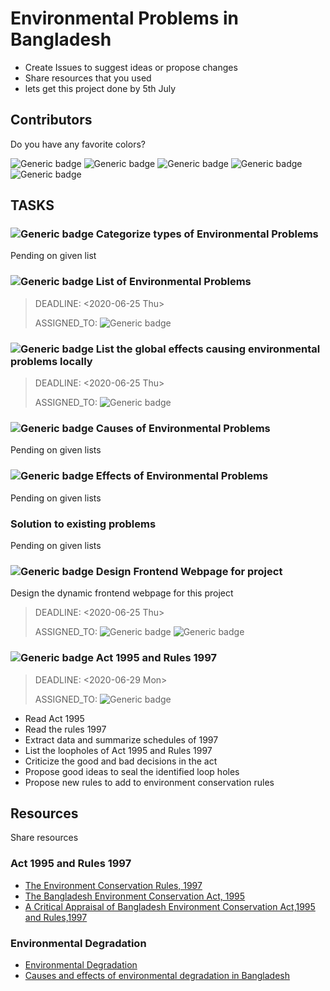﻿# Environmental Problems in Bangladesh

- Create Issues to suggest ideas or propose changes
- Share resources that you used
- lets get this project done by 5th July

  
## Contributors
Do you have any favorite colors? 

![Generic badge](https://img.shields.io/badge/drinkingWater-64-RED.svg?style=for-the-badge&logo=appveyor)
![Generic badge](https://img.shields.io/badge/agni-noor-BLUE.svg?style=for-the-badge&logo=appveyor)
![Generic badge](https://img.shields.io/badge/Noman-5237-black.svg?style=for-the-badge&logo=appveyor)
![Generic badge](https://img.shields.io/badge/Abonty-18-GREEN.svg?style=for-the-badge&logo=appveyor)
![Generic badge](https://img.shields.io/badge/Raiyan-Noor-ORANGE.svg?style=for-the-badge&logo=appveyor)

## TASKS

###  ![Generic badge](https://img.shields.io/badge/PENDING-yellow.svg) Categorize types of Environmental Problems 
Pending on given list


### ![Generic badge](https://img.shields.io/badge/TODO-red.svg)  List of Environmental Problems
> DEADLINE: <2020-06-25 Thu>
>
> ASSIGNED_TO: ![Generic badge](https://img.shields.io/badge/Abonty-18-GREEN.svg?style=for-the-badge&logo=appveyor)


### ![Generic badge](https://img.shields.io/badge/TODO-red.svg)  List the global effects causing environmental problems locally
> DEADLINE: <2020-06-25 Thu>
>
> ASSIGNED_TO: ![Generic badge](https://img.shields.io/badge/agni-noor-BLUE.svg?style=for-the-badge&logo=appveyor)

### ![Generic badge](https://img.shields.io/badge/PENDING-yellow.svg)  Causes of Environmental Problems
Pending on given lists


### ![Generic badge](https://img.shields.io/badge/PENDING-yellow.svg) Effects of Environmental Problems
Pending on given lists


### Solution to existing problems
Pending on given lists

### ![Generic badge](https://img.shields.io/badge/PENDING-yellow.svg) Design Frontend Webpage for project
Design the dynamic frontend webpage for this project
> DEADLINE: <2020-06-25 Thu>
>
> ASSIGNED_TO: ![Generic badge](https://img.shields.io/badge/Noman-5237-black.svg?style=for-the-badge&logo=appveyor) ![Generic badge](https://img.shields.io/badge/drinkingWater-64-RED.svg?style=for-the-badge&logo=appveyor)


### ![Generic badge](https://img.shields.io/badge/TODO-red.svg) Act 1995 and Rules 1997
> DEADLINE: <2020-06-29 Mon>
>
> ASSIGNED_TO: ![Generic badge](https://img.shields.io/badge/Raiyan-Noor-ORANGE.svg?style=for-the-badge&logo=appveyor) 
- Read Act 1995
- Read the rules 1997
- Extract data and summarize schedules of 1997
- List the loopholes of Act 1995 and Rules 1997
- Criticize the good and bad decisions in the act
- Propose good ideas to seal the identified loop holes
- Propose new rules to add to environment conservation rules


## Resources
Share resources


### Act 1995 and Rules 1997
- [The Environment Conservation Rules, 1997](https://elaw.org/system/files/Bangladesh%20--%20Environmental%20Conservation%20Rules,%201997.pdf)
- [The Bangladesh Environment Conservation Act, 1995](https://www.bwdb.gov.bd/archive/pdf/201.pdf)
- [A Critical Appraisal of Bangladesh Environment Conservation Act,1995 and Rules,1997](http://bdlawdigest.org/bangladesh-environment-conservation-act-1995.html)


### Environmental Degradation
- [Environmental Degradation](https://www.eartheclipse.com/environment/causes-and-effects-environmental-degradation.html?fbclid=IwAR3vQ-mwedlaFppPlgMrbKtgeVuxNYljM_YBZIoWad3Oyv0FJfPrfryNbhw)
- [Causes and effects of environmental degradation in Bangladesh](http://www.theindependentbd.com/post/229385?fbclid=IwAR1A00Tg0-ygT-PSio161gnoftPMdRkPfQsdlPQZKBbiW38rTgR2Sx0Vi5E)
